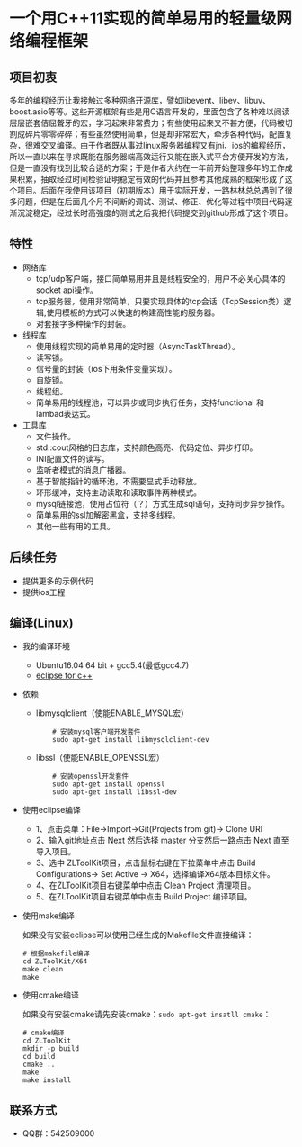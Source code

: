 # 一个用C++11实现的简单易用的轻量级网络编程框架
## 项目初衷
多年的编程经历让我接触过多种网络开源库，譬如libevent、libev、libuv、boost.asio等等。这些开源框架有些是用C语言开发的，里面包含了各种难以阅读层层嵌套佶屈聱牙的宏，学习起来非常费力；有些使用起来又不甚方便，代码被切割成碎片零零碎碎；有些虽然使用简单，但是却非常宏大，牵涉各种代码，配置复杂，很难交叉编译。由于作者既从事过linux服务器编程又有jni、ios的编程经历，所以一直以来在寻求既能在服务器端高效运行又能在嵌入式平台方便开发的方法，但是一直没有找到比较合适的方案；于是作者大约在一年前开始整理多年的工作成果积累，抽取经过时间检验证明稳定有效的代码并且参考其他成熟的框架形成了这个项目。后面在我使用该项目（初期版本）用于实际开发，一路林林总总遇到了很多问题，但是在后面几个月不间断的调试、测试、修正、优化等过程中项目代码逐渐沉淀稳定，经过长时高强度的测试之后我把代码提交到github形成了这个项目。

## 特性
- 网络库
  - tcp/udp客户端，接口简单易用并且是线程安全的，用户不必关心具体的socket api操作。
  - tcp服务器，使用非常简单，只要实现具体的tcp会话（TcpSession类）逻辑,使用模板的方式可以快速的构建高性能的服务器。
  - 对套接字多种操作的封装。
- 线程库
  - 使用线程实现的简单易用的定时器（AsyncTaskThread）。
  - 读写锁。
  - 信号量的封装（ios下用条件变量实现）。
  - 自旋锁。
  - 线程组。
  - 简单易用的线程池，可以异步或同步执行任务，支持functional 和 lambad表达式。
- 工具库
  - 文件操作。
  - std::cout风格的日志库，支持颜色高亮、代码定位、异步打印。
  - INI配置文件的读写。
  - 监听者模式的消息广播器。
  - 基于智能指针的循环池，不需要显式手动释放。
  - 环形缓冲，支持主动读取和读取事件两种模式。
  - mysql链接池，使用占位符（？）方式生成sql语句，支持同步异步操作。
  - 简单易用的ssl加解密黑盒，支持多线程。
  - 其他一些有用的工具。
 
## 后续任务
- 提供更多的示例代码
- 提供ios工程

## 编译(Linux)
- 我的编译环境
  - Ubuntu16.04 64 bit + gcc5.4(最低gcc4.7)
  - [eclipse for c++](https://www.eclipse.org/downloads/download.php?file=/oomph/epp/neon/R3/eclipse-inst-mac64.tar.gz)
- 依赖
  - libmysqlclient（使能ENABLE_MYSQL宏）

    ```
        # 安装mysql客户端开发套件
        sudo apt-get install libmysqlclient-dev
    ```

  - libssl（使能ENABLE_OPENSSL宏）

    ```
        # 安装openssl开发套件
        sudo apt-get install openssl
        sudo apt-get install libssl-dev
    ```

- 使用eclipse编译
  - 1、点击菜单：File->Import->Git(Projects from git)-> Clone URI 
  - 2、输入git地址点击 Next 然后选择 master 分支然后一路点击 Next 直至导入项目。
  - 3、选中 ZLToolKit项目，点击鼠标右键在下拉菜单中点击 Build Configurations-> Set Active -> X64，选择编译X64版本目标文件。
  - 4、在ZLToolKit项目右键菜单中点击 Clean Project 清理项目。
  - 5、在ZLToolKit项目右键菜单中点击 Build Project 编译项目。
 
- 使用make编译

    如果没有安装eclipse可以使用已经生成的Makefile文件直接编译：

    ```
    # 根据makefile编译
    cd ZLToolKit/X64
    make clean
    make
    ```
- 使用cmake编译

    如果没有安装cmake请先安装cmake：`sudo apt-get insatll cmake`：
  
    ```
    # cmake编译
    cd ZLToolKit
    mkdir -p build
    cd build
    cmake ..
    make
    make install
    ```
## 联系方式
- QQ群：542509000
